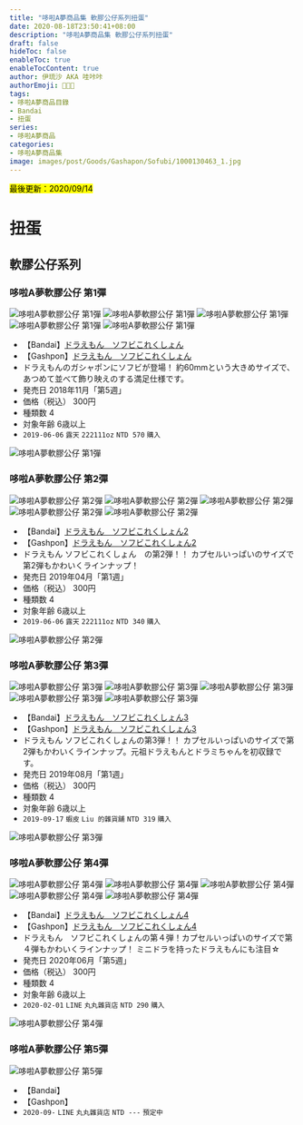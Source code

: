 ```yaml
---
title: "哆啦A夢商品集 軟膠公仔系列扭蛋"
date: 2020-08-18T23:50:41+08:00
description: "哆啦A夢商品集 軟膠公仔系列扭蛋"
draft: false
hideToc: false
enableToc: true
enableTocContent: true
author: 伊琉沙 AKA 哇咔咔
authorEmoji: 👩🏿‍🚀
tags: 
- 哆啦A夢商品目錄
- Bandai
- 扭蛋
series:
- 哆啦A夢商品
categories:
- 哆啦A夢商品集
image: images/post/Goods/Gashapon/Sofubi/1000130463_1.jpg
---
```

<mark>最後更新：2020/09/14</mark>

# 扭蛋
## 軟膠公仔系列
### 哆啦A夢軟膠公仔 第1彈
![哆啦A夢軟膠公仔 第1彈](/images/post/Goods/Gashapon/Sofubi/1000130463_1.jpg)
![哆啦A夢軟膠公仔 第1彈](/images/post/Goods/Gashapon/Sofubi/1000130463_2.jpg)
![哆啦A夢軟膠公仔 第1彈](/images/post/Goods/Gashapon/Sofubi/1000130463_3.jpg)
![哆啦A夢軟膠公仔 第1彈](/images/post/Goods/Gashapon/Sofubi/1000130463_4.jpg)
![哆啦A夢軟膠公仔 第1彈](/images/post/Goods/Gashapon/Sofubi/1000130463_5.jpg)
+ 【Bandai】[ドラえもん　ソフビこれくしょん](https://www.bandai.co.jp/catalog/item.php?jan_cd=4549660327110000)
+ 【Gashpon】[ドラえもん　ソフビこれくしょん](https://gashapon.jp/products/detail.html?jan_code=4549660327110000)
+ ドラえもんのガシャポンにソフビが登場！
約60mmという大きめサイズで、あつめて並べて飾り映えのする満足仕様です。
+ 発売日 2018年11月「第5週」
+ 価格（税込） 300円
+ 種類数 4
+ 対象年齢 6歳以上
+ `2019-06-06` `露天` `222111oz` `NTD 570` `購入`

![哆啦A夢軟膠公仔 第1彈](/images/post/Goods/Gashapon/Sofubi/1000130463_0.jpg)

### 哆啦A夢軟膠公仔 第2彈
![哆啦A夢軟膠公仔 第2彈](/images/post/Goods/Gashapon/Sofubi/1000134503_1.jpg)
![哆啦A夢軟膠公仔 第2彈](/images/post/Goods/Gashapon/Sofubi/1000134503_2.jpg)
![哆啦A夢軟膠公仔 第2彈](/images/post/Goods/Gashapon/Sofubi/1000134503_3.jpg)
![哆啦A夢軟膠公仔 第2彈](/images/post/Goods/Gashapon/Sofubi/1000134503_4.jpg)
![哆啦A夢軟膠公仔 第2彈](/images/post/Goods/Gashapon/Sofubi/1000134503_5.jpg)
+ 【Bandai】[ドラえもん　ソフビこれくしょん2](https://www.bandai.co.jp/catalog/item.php?jan_cd=4549660362395000)
+ 【Gashpon】[ドラえもん　ソフビこれくしょん2](https://gashapon.jp/products/detail.html?jan_code=4549660362395000)
+ ドラえもん ソフビこれくしょん　の第2弾！！ カプセルいっぱいのサイズで第2弾もかわいくラインナップ！
+ 発売日 2019年04月「第1週」
+ 価格（税込） 300円
+ 種類数 4
+ 対象年齢 6歳以上
+ `2019-06-06` `露天` `222111oz` `NTD 340` `購入`

![哆啦A夢軟膠公仔 第2彈](/images/post/Goods/Gashapon/Sofubi/1000134503_0.jpg)

### 哆啦A夢軟膠公仔 第3彈
![哆啦A夢軟膠公仔 第3彈](/images/post/Goods/Gashapon/Sofubi/1000137888_1.jpg)
![哆啦A夢軟膠公仔 第3彈](/images/post/Goods/Gashapon/Sofubi/1000137888_2.jpg)
![哆啦A夢軟膠公仔 第3彈](/images/post/Goods/Gashapon/Sofubi/1000137888_3.jpg)
![哆啦A夢軟膠公仔 第3彈](/images/post/Goods/Gashapon/Sofubi/1000137888_4.jpg)
![哆啦A夢軟膠公仔 第3彈](/images/post/Goods/Gashapon/Sofubi/1000137888_5.jpg)
+ 【Bandai】[ドラえもん　ソフビこれくしょん3](https://www.bandai.co.jp/catalog/item.php?jan_cd=4549660397212000)
+ 【Gashpon】[ドラえもん　ソフビこれくしょん3](https://gashapon.jp/products/detail.html?jan_code=4549660397212000)
+ ドラえもん ソフビこれくしょんの第3弾！！ カプセルいっぱいのサイズで第2弾もかわいくラインナップ。元祖ドラえもんとドラミちゃんを初収録です。
+ 発売日 2019年08月「第1週」
+ 価格（税込） 300円
+ 種類数 4
+ 対象年齢 6歳以上
+ `2019-09-17` `蝦皮` `Liu 的雜貨舖` `NTD 319` `購入`

![哆啦A夢軟膠公仔 第3彈](/images/post/Goods/Gashapon/Sofubi/1000137888_0.jpg)

### 哆啦A夢軟膠公仔 第4彈
![哆啦A夢軟膠公仔 第4彈](/images/post/Goods/Gashapon/Sofubi/1000146365_1.jpg)
![哆啦A夢軟膠公仔 第4彈](/images/post/Goods/Gashapon/Sofubi/1000146365_2.jpg)
![哆啦A夢軟膠公仔 第4彈](/images/post/Goods/Gashapon/Sofubi/1000146365_3.jpg)
![哆啦A夢軟膠公仔 第4彈](/images/post/Goods/Gashapon/Sofubi/1000146365_4.jpg)
![哆啦A夢軟膠公仔 第4彈](/images/post/Goods/Gashapon/Sofubi/1000146365_5.jpg)
+ 【Bandai】[ドラえもん　ソフビこれくしょん4](https://www.bandai.co.jp/catalog/item.php?jan_cd=4549660488934000)
+ 【Gashpon】[ドラえもん　ソフビこれくしょん4](https://gashapon.jp/products/detail.html?jan_code=4549660488934000)
+ ドラえもん　ソフビこれくしょんの第４弾！カプセルいっぱいのサイズで第４弾もかわいくラインナップ！
ミニドラを持ったドラえもんにも注目☆
+ 発売日 2020年06月「第5週」
+ 価格（税込） 300円
+ 種類数 4
+ 対象年齢 6歳以上
+ `2020-02-01` `LINE` `丸丸雜貨店` `NTD 290` `購入`

![哆啦A夢軟膠公仔 第4彈](/images/post/Goods/Gashapon/Sofubi/1000146365_0.jpg)

### 哆啦A夢軟膠公仔 第5彈
![哆啦A夢軟膠公仔 第5彈](/images/post/Goods/Gashapon/Sofubi/22036261439479_579.jpg)
+ 【Bandai】[]()
+ 【Gashpon】[]()
+ `2020-09-` `LINE` `丸丸雜貨店` `NTD ---` `預定中`
